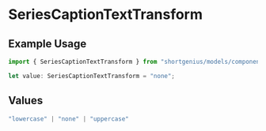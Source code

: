 # SeriesCaptionTextTransform

## Example Usage

```typescript
import { SeriesCaptionTextTransform } from "shortgenius/models/components";

let value: SeriesCaptionTextTransform = "none";
```

## Values

```typescript
"lowercase" | "none" | "uppercase"
```
